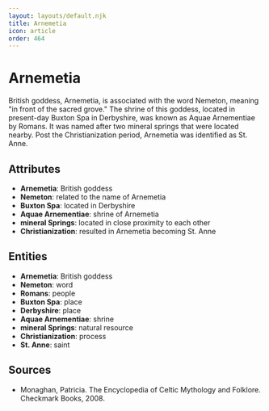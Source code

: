 ```yaml
---
layout: layouts/default.njk
title: Arnemetia
icon: article
order: 464
---
```

# Arnemetia

British goddess, Arnemetia, is associated with the word Nemeton, meaning "in front of the sacred grove." The shrine of this goddess, located in present-day Buxton Spa in Derbyshire, was known as Aquae Arnementiae by Romans. It was named after two mineral springs that were located nearby. Post the Christianization period, Arnemetia was identified as St. Anne.

## Attributes

- **Arnemetia**: British goddess
- **Nemeton**: related to the name of Arnemetia
- **Buxton Spa**: located in Derbyshire
- **Aquae Arnementiae**: shrine of Arnemetia
- **mineral Springs**: located in close proximity to each other
- **Christianization**: resulted in Arnemetia becoming St. Anne

## Entities

- **Arnemetia**: British goddess
- **Nemeton**: word
- **Romans**: people
- **Buxton Spa**: place
- **Derbyshire**: place
- **Aquae Arnementiae**: shrine
- **mineral Springs**: natural resource
- **Christianization**: process
- **St. Anne**: saint

## Sources

- Monaghan, Patricia. The Encyclopedia of Celtic Mythology and Folklore. Checkmark Books, 2008.

